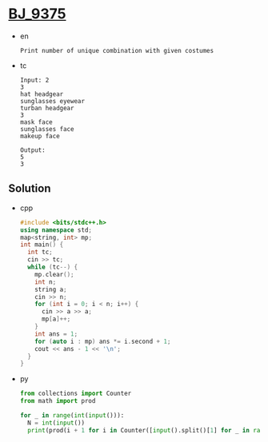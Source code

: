 # [BJ_9375](https://acmicpc.net/problem/9375)

* en

  ```en
  Print number of unique combination with given costumes
  ```

* tc

  ```tc
  Input: 2
  3
  hat headgear
  sunglasses eyewear
  turban headgear
  3
  mask face
  sunglasses face
  makeup face

  Output:
  5
  3
  ```

## Solution

* cpp

  ```cpp
  #include <bits/stdc++.h>
  using namespace std;
  map<string, int> mp;
  int main() {
    int tc;
    cin >> tc;
    while (tc--) {
      mp.clear();
      int n;
      string a;
      cin >> n;
      for (int i = 0; i < n; i++) {
        cin >> a >> a;
        mp[a]++;
      }
      int ans = 1;
      for (auto i : mp) ans *= i.second + 1;
      cout << ans - 1 << '\n';
    }
  }
  ```

* py

  ```py
  from collections import Counter
  from math import prod

  for _ in range(int(input())):
    N = int(input())
    print(prod(i + 1 for i in Counter([input().split()[1] for _ in range(N)]).values()) - 1)
  ```

